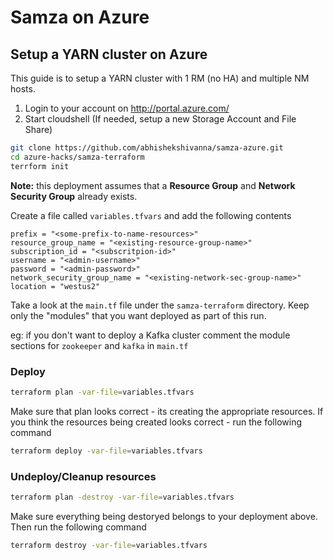 # Samza on Azure

## Setup a YARN cluster on Azure

This guide is to setup a YARN cluster with 1 RM (no HA) and multiple NM hosts.

1) Login to your account on http://portal.azure.com/
2) Start cloudshell (If needed, setup a new Storage Account and File Share)

```sh
git clone https://github.com/abhishekshivanna/samza-azure.git
cd azure-hacks/samza-terraform
terrform init
```

**Note:** this deployment assumes that a **Resource Group** and **Network Security Group** already exists.


Create a file called `variables.tfvars` and add the following contents
```properties
prefix = "<some-prefix-to-name-resources>"
resource_group_name = "<existing-resource-group-name>"
subscription_id = "<subscritpion-id>"
username = "<admin-username>"
password = "<admin-password>"
network_security_group_name = "<existing-network-sec-group-name>"
location = "westus2"
```
Take a look at the `main.tf` file under the `samza-terraform` directory. Keep only the "modules" that you want deployed as part of this run.

eg: if you don't want to deploy a Kafka cluster comment the module sections for `zookeeper` and `kafka` in `main.tf`

### Deploy

```sh
terraform plan -var-file=variables.tfvars
```
Make sure that plan looks correct - its creating the appropriate resources. If you think the resources being created looks correct - run the following command

```sh
terraform deploy -var-file=variables.tfvars
```

### Undeploy/Cleanup resources
```sh
terraform plan -destroy -var-file=variables.tfvars
```
Make sure everything being destoryed belongs to your deployment above. Then run the following command
```sh
terraform destroy -var-file=variables.tfvars
```
